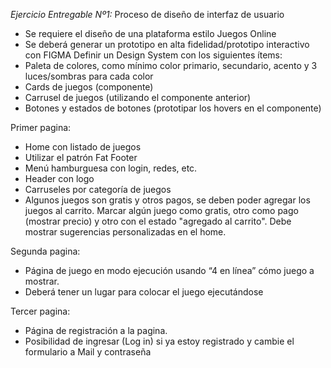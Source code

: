 *Ejercicio Entregable Nº1:* Proceso de diseño de interfaz de usuario
- Se requiere el diseño de una plataforma estilo Juegos Online
- Se deberá generar un prototipo en alta fidelidad/prototipo interactivo con FIGMA
Definir un Design System con los siguientes ítems:
- Paleta de colores, como mínimo color primario, secundario, acento y 3 luces/sombras para cada color
- Cards de juegos (componente)
- Carrusel de juegos (utilizando el componente anterior)
- Botones y estados de botones (prototipar los hovers en el componente)

Primer pagina:
- Home con listado de juegos
- Utilizar el patrón Fat Footer
- Menú hamburguesa con login, redes, etc.
- Header con logo
- Carruseles por categoría de juegos
- Algunos juegos son gratis y otros pagos, se deben poder agregar los juegos al carrito. Marcar algún juego como gratis, otro como pago (mostrar precio) y otro con el estado "agregado al carrito".
Debe mostrar sugerencias personalizadas en el home.

Segunda pagina:
- Página de juego en modo ejecución usando “4 en línea” cómo juego a mostrar.
- Deberá tener un lugar para colocar el juego ejecutándose

Tercer pagina:
- Página de registración a la pagina.
- Posibilidad de ingresar (Log in) si ya estoy registrado y cambie el formulario a Mail y contraseña
